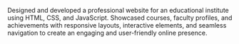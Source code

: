 
Designed and developed a professional website for an educational institute using HTML, CSS, and JavaScript. Showcased courses, faculty profiles, and achievements with responsive layouts, interactive elements, and seamless navigation to create an engaging and user-friendly online presence.
